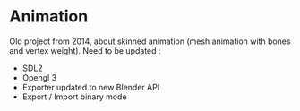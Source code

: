 # Animation
Old project from 2014, about skinned animation (mesh animation with bones and vertex weight).
Need to be updated :
* SDL2
* Opengl 3
* Exporter updated to new Blender API
* Export / Import binary mode
